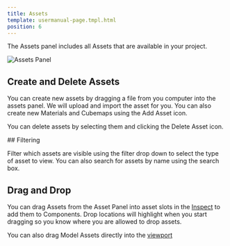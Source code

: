 ```yaml
---
title: Assets
template: usermanual-page.tmpl.html
position: 6
---
```


The Assets panel includes all Assets that are available in your project.

![Assets Panel][1]

## Create and Delete Assets

You can create new assets by dragging a file from you computer into the assets panel. We will upload and import the asset for you. You can also create new Materials and Cubemaps using the Add Asset icon.

You can delete assets by selecting them and clicking the Delete Asset icon.

## Filtering

Filter which assets are visible using the filter drop down to select the type of asset to view. You can also search for assets by name using the search box.

## Drag and Drop

You can drag Assets from the Asset Panel into asset slots in the [Inspect][2] to add them to Components. Drop locations will highlight when you start dragging so you know where you are allowed to drop assets.

You can also drag Model Assets directly into the [viewport][3]

[1]: /images/user-manual/assets-panel.jpg
[2]: /user-manual/designer/inspector
[3]: /user-manual/designer/viewport

